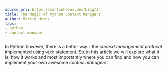 ```yaml
---
source_url: https://martinheinz.dev/blog/34
title: The Magic of Python Context Managers
author: Martin Heinz
tags:
- python
- context-manager
---
```


In Python however, there is a better way - the *context management protocol* implemented using `with` statement. So, in this article we will explore what it is, how it works and most importantly where you can find and how you can implement your own awesome *context managers*!
